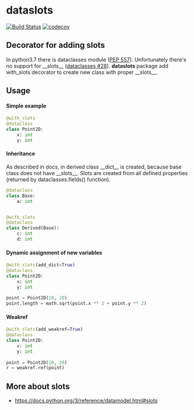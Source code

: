 # dataslots
[![Build Status](https://travis-ci.org/starhel/dataslots.svg?branch=master)](https://travis-ci.org/starhel/dataslots)
[![codecov](https://codecov.io/gh/starhel/dataslots/branch/master/graph/badge.svg)](https://codecov.io/gh/starhel/dataslots)

## Decorator for adding __slots__
In python3.7 there is dataclasses module ([PEP 557](https://www.python.org/dev/peps/pep-0557/)). Unfortunately there's 
no support for \_\_slots__ ([dataclasses #28][dataclasses_issue]). **dataslots** package add with_slots decorator to 
create new class with proper \_\_slots__. 

## Usage
#### Simple example
```python
@with_slots
@dataclass
class Point2D:
    x: int
    y: int
```
####  Inheritance
As described in docs, in derived class \_\_dict__ is created, because base class does not have \_\_slots__. 
Slots are created from all defined properties (returned by dataclasses.fields() function).
```python
@dataclass
class Base:
    a: int


@with_slots
@dataclass
class Derived(Base):
    c: int
    d: int
```

#### Dynamic assignment of new variables
```python
@with_slots(add_dict=True)
@dataclass
class Point2D:
    x: int
    y: int
    
point = Point2D(10, 20)
point.length = math.sqrt(point.x ** 2 + point.y ** 2)
```

#### Weakref
```python
@with_slots(add_weakref=True)
@dataclass
class Point2D:
    x: int
    y: int
    
point = Point2D(10, 20)
r = weakref.ref(point)
```

## More about __slots__
* https://docs.python.org/3/reference/datamodel.html#slots

[dataclasses_issue]: https://github.com/ericvsmith/dataclasses/issues/28